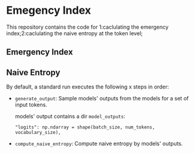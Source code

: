 # Emegency Index
This repository contains the code for 1:caclulating the emergency index;2:caclulating the naive entropy at the token level;
## Emergency Index


## Naive Entropy

By default, a standard run executes the following x steps in order:

* `generate_output`: Sample models' outputs from the models for a set of input tokens.

    models' output contains a dir `model_outputs`:
    ```
    "logits": np.ndarray = shape(batch_size, num_tokens, vocabulary_size), 
    ```

* `compute_naive_entropy`: Compute naive entropy by models' outputs.

